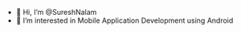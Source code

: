 - 👋 Hi, I’m @SureshNalam
- 👀 I’m interested in Mobile Application Development using Android

<!---
SureshNalam/SureshNalam is a ✨ special ✨ repository because its `README.md` (this file) appears on your GitHub profile.
You can click the Preview link to take a look at your changes.
--->
